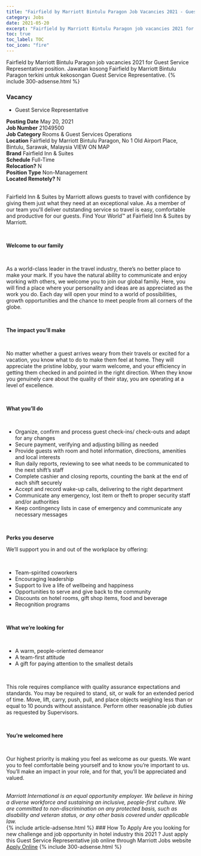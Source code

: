 ```yaml
---
title: "Fairfield by Marriott Bintulu Paragon Job Vacancies 2021 - Guest Service Representative" 
category: Jobs 
date: 2021-05-20 
excerpt: "Fairfield by Marriott Bintulu Paragon job vacancies 2021 for Guest Service Representative position. Jawatan kosong Fairfield by Marriott Bintulu Paragon terkini untuk kekosongan Guest Service Representative." 
toc: true 
toc_label: TOC 
toc_icon: "fire" 
--- 
```


Fairfield by Marriott Bintulu Paragon job vacancies 2021 for Guest Service Representative position. Jawatan kosong Fairfield by Marriott Bintulu Paragon terkini untuk kekosongan Guest Service Representative. 
{% include 300-adsense.html %} 
### Vacancy 
- Guest Service Representative 
<div><div><b>Posting Date</b> May 20, 2021<br><b>Job Number</b> 21049500<br><b>Job Category</b> Rooms &amp; Guest Services Operations<br><b>Location</b> Fairfield by Marriott Bintulu Paragon, No 1 Old Airport Place, Bintulu, Sarawak, Malaysia VIEW ON MAP<br><b>Brand</b> Fairfield Inn &amp; Suites<br><b>Schedule</b> Full-Time<br><b>Relocation?</b> N<br><b>Position Type</b> Non-Management<br><b>Located Remotely?</b> N<br><br><p>Fairfield Inn &amp; Suites by Marriott allows guests to travel with confidence by giving them just what they need at an exceptional value. As a member of our team you'll deliver outstanding service so travel is easy, comfortable and productive for our guests. Find Your World&#8482; at Fairfield Inn &amp; Suites by Marriott.</p><br></div><div> <p><strong>Welcome to our family</strong></p> <p>&#160;</p> <p>As a world-class leader in the travel industry, there&#8217;s no better place to make your mark. If you have the natural ability to communicate and enjoy working with others, we welcome you to join our global family. Here, you will find a place where your personality and ideas are as appreciated as the work you do. Each day will open your mind to a world of possibilities, growth opportunities and the chance to meet people from all corners of the globe.</p> <p><strong>&#160;</strong></p> <p><strong>The impact you&#8217;ll make</strong></p> <p>&#160;</p> <p>No matter whether a guest arrives weary from their travels or excited for a vacation, you know what to do to make them feel at home. They will appreciate the pristine lobby, your warm welcome, and your efficiency in getting them checked in and pointed in the right direction. When they know you genuinely care about the quality of their stay, you are operating at a level of excellence.&#160;&#160;&#160;&#160;&#160;</p> <p>&#160;</p> <p><strong>What you&#8217;ll do</strong></p> <p>&#160;</p> <ul> <li>Organize, confirm and process guest check-ins/ check-outs and adapt for any changes</li> <li>Secure payment, verifying and adjusting billing as needed</li> <li>Provide guests with room and hotel information, directions, amenities and local interests</li> <li>Run daily reports, reviewing to see what needs to be communicated to the next shift&#8217;s staff</li> <li>Complete cashier and closing reports, counting the bank at the end of each shift securely</li> <li>Accept and record wake-up calls, delivering to the right department</li> <li>Communicate any emergency, lost item or theft to proper security staff and/or authorities</li> <li>Keep contingency lists in case of emergency and communicate any necessary messages</li> </ul> <p>&#160;</p> <p><strong>Perks you deserve</strong></p> <p>We&#8217;ll support you in and out of the workplace by offering:</p> <p>&#160;</p> <ul> <li>Team-spirited coworkers</li> <li>Encouraging leadership</li> <li>Support to live a life of wellbeing and happiness</li> <li>Opportunities to serve and give back to the community</li> <li>Discounts on hotel rooms, gift shop items, food and beverage</li> <li>Recognition programs</li> </ul> <p>&#160;</p> <p><strong>What we&#8217;re looking for</strong></p> <p>&#160;</p> <ul> <li>A warm, people-oriented demeanor</li> <li>A team-first attitude</li> <li>A gift for paying attention to the smallest details</li> </ul> <p>&#160;</p> <p>This role requires compliance with quality assurance expectations and standards. You may be required to stand, sit, or walk for an extended period of time. Move, lift, carry, push, pull, and place objects weighing less than or equal to 10 pounds without assistance. Perform other reasonable job duties as requested by Supervisors.</p> <p>&#160;</p> <p><strong>You&#8217;re welcomed here</strong></p> <p>&#160;</p> <p>Our highest priority is making you feel as welcome as our guests. We want you to feel comfortable being yourself and to know you&#8217;re important to us. You&#8217;ll make an impact in your role, and for that, you&#8217;ll be appreciated and valued.</p> </div> <div> &#160;</div> <em>Marriott International is an equal opportunity employer.&#160;We believe in hiring a diverse workforce and sustaining an inclusive, people-first culture.&#160;We are committed to non-discrimination on&#160;any&#160;protected&#160;basis, such as disability and veteran status, or any other basis covered under applicable law.</em><br></div> 
{% include article-adsense.html %} 
### How To Apply 
Are you looking for new challenge and job opportunity in hotel industry this 2021 ?
Just apply this Guest Service Representative job online through Marriott Jobs website 
<a href="https://jobs.marriott.com/marriott/jobs/21049500?lang=en-us" class="btn btn--info" target="_blank" rel="nofollow noopenner">Apply Online</a> 
{% include 300-adsense.html %} 